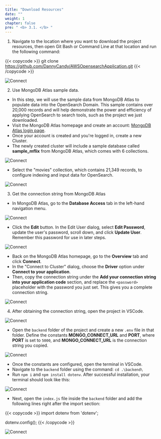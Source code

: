 ```yaml
---
title: "Download Resources"
date: "" 
weight: 1 
chapter: false
pre: " <b> 3.1. </b> "
---
```


1. Navigate to the location where you want to download the project resources, then open Git Bash or Command Line at that location and run the following command:

{{< copycode >}}
git clone https://github.com/DannyCandy/AWSOpensearchApplication.git
{{< /copycode >}}

![Connect](/images/3.connect/001-3.1-downloadsrc.png)

2. Use MongoDB Atlas sample data.  
  + In this step, we will use the sample data from MongoDB Atlas to populate data into the OpenSearch Domain. This sample contains over 20,000 records and will help demonstrate the power and efficiency of applying OpenSearch to search tools, such as the project we just downloaded.  
  + Visit the MongoDB Atlas homepage and create an account: [MongoDB Atlas login page](https://account.mongodb.com/account/login).  
  + Once your account is created and you're logged in, create a new Cluster.  
  + The newly created cluster will include a sample database called **sample_mflix** from MongoDB Atlas, which comes with 6 collections.

![Connect](/images/3.connect/002-3.1-databasesample.png)

  + Select the "movies" collection, which contains 21,349 records, to configure indexing and input data for OpenSearch.

![Connect](/images/3.connect/003-3.1-collectionmovies.png)

3. Get the connection string from MongoDB Atlas  
  + In MongoDB Atlas, go to the **Database Access** tab in the left-hand navigation menu.

![Connect](/images/3.connect/005-3.1-getpassword.png)

  + Click the **Edit** button. In the Edit User dialog, select **Edit Password**, update the user's password, scroll down, and click **Update User**. Remember this password for use in later steps.

![Connect](/images/3.connect/006-3.1-editpassword.png)

  + Back on the MongoDB Atlas homepage, go to the **Overview** tab and click **Connect**.  
  + In the "Connect to Cluster" dialog, choose the **Driver** option under **Connect to your application**.  
  + Then, copy the connection string under the **Add your connection string into your application code** section, and replace the `<password>` placeholder with the password you just set. This gives you a complete connection string.

![Connect](/images/3.connect/004-3.1-getcnstr.png)

4. After obtaining the connection string, open the project in VSCode.

![Connect](/images/3.connect/007-3.1-openvscode.png)

  + Open the `backend` folder of the project and create a new `.env` file in that folder. Define the constants **MONGO_CONNECT_URL** and **PORT**, where **PORT** is set to `5000`, and **MONGO_CONNECT_URL** is the connection string you copied.

![Connect](/images/3.connect/008-3.1-importenv.png)

  + Once the constants are configured, open the terminal in VSCode.  
  + Navigate to the `backend` folder using the command: `cd .\backend\`  
  + Run `npm i` and `npm install dotenv`. After successful installation, your terminal should look like this:

![Connect](/images/3.connect/009-3.1-npmi.png)

  + Next, open the `index.js` file inside the `backend` folder and add the following lines right after the import section:

{{< copycode >}}
import dotenv from 'dotenv';

dotenv.config();
{{< /copycode >}}

![Connect](/images/3.connect/010-3.1-addcode.png)
